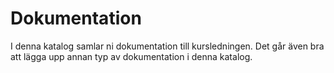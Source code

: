 # Dokumentation
I denna katalog samlar ni dokumentation till kursledningen. Det går även bra att lägga upp annan typ av dokumentation i denna katalog.